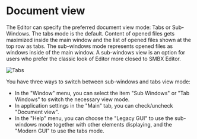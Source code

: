 # Document view

The Editor can specify the preferred document view mode: Tabs or Sub-Windows. The tabs mode is the default. Content of opened files gets maximized inside the main window and the list of opened files shown at the top row as tabs. The sub-windows mode represents opened files as windows inside of the main window. A sub-windows view is an option for users who prefer the classic look of Editor more closed to SMBX Editor.

![Tabs](screenshots/Interface/TabView.png)

You have three ways to switch between sub-windows and tabs view mode:
* In the "Window" menu, you can select the item "Sub Windows" or
  "Tab Windows" to switch the necessary view mode.
* In application settings in the "Main" tab, you can check/uncheck
  "Document view".
* In the "Help" menu, you can choose the "Legacy GUI" to use the sub-windows mode together with other elements displaying, and the "Modern GUI" to use the tabs mode.
